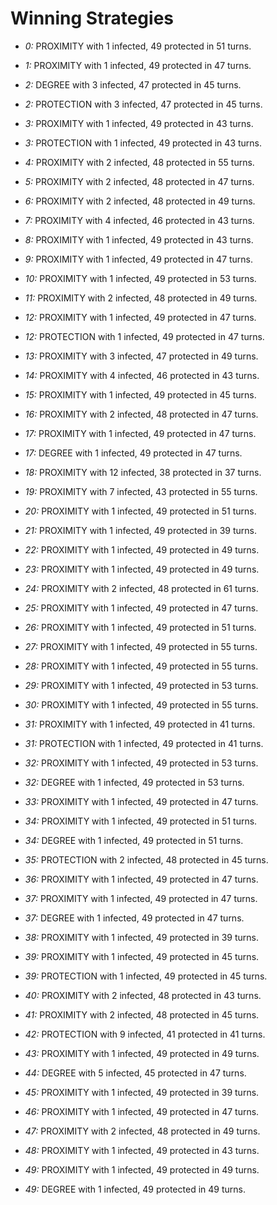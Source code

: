 # Winning Strategies

* _0:_ PROXIMITY with 1 infected, 49 protected in 51 turns.


* _1:_ PROXIMITY with 1 infected, 49 protected in 47 turns.


* _2:_ DEGREE with 3 infected, 47 protected in 45 turns.


* _2:_ PROTECTION with 3 infected, 47 protected in 45 turns.


* _3:_ PROXIMITY with 1 infected, 49 protected in 43 turns.


* _3:_ PROTECTION with 1 infected, 49 protected in 43 turns.


* _4:_ PROXIMITY with 2 infected, 48 protected in 55 turns.


* _5:_ PROXIMITY with 2 infected, 48 protected in 47 turns.


* _6:_ PROXIMITY with 2 infected, 48 protected in 49 turns.


* _7:_ PROXIMITY with 4 infected, 46 protected in 43 turns.


* _8:_ PROXIMITY with 1 infected, 49 protected in 43 turns.


* _9:_ PROXIMITY with 1 infected, 49 protected in 47 turns.


* _10:_ PROXIMITY with 1 infected, 49 protected in 53 turns.


* _11:_ PROXIMITY with 2 infected, 48 protected in 49 turns.


* _12:_ PROXIMITY with 1 infected, 49 protected in 47 turns.


* _12:_ PROTECTION with 1 infected, 49 protected in 47 turns.


* _13:_ PROXIMITY with 3 infected, 47 protected in 49 turns.


* _14:_ PROXIMITY with 4 infected, 46 protected in 43 turns.


* _15:_ PROXIMITY with 1 infected, 49 protected in 45 turns.


* _16:_ PROXIMITY with 2 infected, 48 protected in 47 turns.


* _17:_ PROXIMITY with 1 infected, 49 protected in 47 turns.


* _17:_ DEGREE with 1 infected, 49 protected in 47 turns.


* _18:_ PROXIMITY with 12 infected, 38 protected in 37 turns.


* _19:_ PROXIMITY with 7 infected, 43 protected in 55 turns.


* _20:_ PROXIMITY with 1 infected, 49 protected in 51 turns.


* _21:_ PROXIMITY with 1 infected, 49 protected in 39 turns.


* _22:_ PROXIMITY with 1 infected, 49 protected in 49 turns.


* _23:_ PROXIMITY with 1 infected, 49 protected in 49 turns.


* _24:_ PROXIMITY with 2 infected, 48 protected in 61 turns.


* _25:_ PROXIMITY with 1 infected, 49 protected in 47 turns.


* _26:_ PROXIMITY with 1 infected, 49 protected in 51 turns.


* _27:_ PROXIMITY with 1 infected, 49 protected in 55 turns.


* _28:_ PROXIMITY with 1 infected, 49 protected in 55 turns.


* _29:_ PROXIMITY with 1 infected, 49 protected in 53 turns.


* _30:_ PROXIMITY with 1 infected, 49 protected in 55 turns.


* _31:_ PROXIMITY with 1 infected, 49 protected in 41 turns.


* _31:_ PROTECTION with 1 infected, 49 protected in 41 turns.


* _32:_ PROXIMITY with 1 infected, 49 protected in 53 turns.


* _32:_ DEGREE with 1 infected, 49 protected in 53 turns.


* _33:_ PROXIMITY with 1 infected, 49 protected in 47 turns.


* _34:_ PROXIMITY with 1 infected, 49 protected in 51 turns.


* _34:_ DEGREE with 1 infected, 49 protected in 51 turns.


* _35:_ PROTECTION with 2 infected, 48 protected in 45 turns.


* _36:_ PROXIMITY with 1 infected, 49 protected in 47 turns.


* _37:_ PROXIMITY with 1 infected, 49 protected in 47 turns.


* _37:_ DEGREE with 1 infected, 49 protected in 47 turns.


* _38:_ PROXIMITY with 1 infected, 49 protected in 39 turns.


* _39:_ PROXIMITY with 1 infected, 49 protected in 45 turns.


* _39:_ PROTECTION with 1 infected, 49 protected in 45 turns.


* _40:_ PROXIMITY with 2 infected, 48 protected in 43 turns.


* _41:_ PROXIMITY with 2 infected, 48 protected in 45 turns.


* _42:_ PROTECTION with 9 infected, 41 protected in 41 turns.


* _43:_ PROXIMITY with 1 infected, 49 protected in 49 turns.


* _44:_ DEGREE with 5 infected, 45 protected in 47 turns.


* _45:_ PROXIMITY with 1 infected, 49 protected in 39 turns.


* _46:_ PROXIMITY with 1 infected, 49 protected in 47 turns.


* _47:_ PROXIMITY with 2 infected, 48 protected in 49 turns.


* _48:_ PROXIMITY with 1 infected, 49 protected in 43 turns.


* _49:_ PROXIMITY with 1 infected, 49 protected in 49 turns.


* _49:_ DEGREE with 1 infected, 49 protected in 49 turns.


